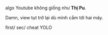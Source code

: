 algo Youtube không giống như **Thị Pu**.

Damn, view tụt trở lại dù mình cắm tới hai máy.

first/
sec/
cheat YOLO
